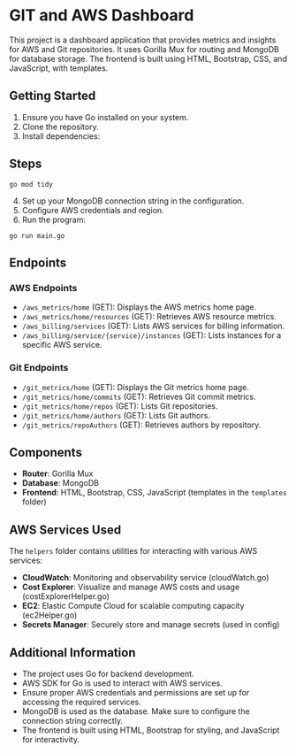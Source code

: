 # GIT and AWS Dashboard

This project is a dashboard application that provides metrics and insights for AWS and Git repositories. It uses Gorilla Mux for routing and MongoDB for database storage. The frontend is built using HTML, Bootstrap, CSS, and JavaScript, with templates.

## Getting Started

1. Ensure you have Go installed on your system.
2. Clone the repository.
3. Install dependencies:

## Steps

```
go mod tidy
```

4. Set up your MongoDB connection string in the configuration.
5. Configure AWS credentials and region.
6. Run the program:

```
go run main.go

```

## Endpoints

### AWS Endpoints

- `/aws_metrics/home` (GET): Displays the AWS metrics home page.
- `/aws_metrics/home/resources` (GET): Retrieves AWS resource metrics.
- `/aws_billing/services` (GET): Lists AWS services for billing information.
- `/aws_billing/service/{service}/instances` (GET): Lists instances for a specific AWS service.

### Git Endpoints

- `/git_metrics/home` (GET): Displays the Git metrics home page.
- `/git_metrics/home/commits` (GET): Retrieves Git commit metrics.
- `/git_metrics/home/repos` (GET): Lists Git repositories.
- `/git_metrics/home/authors` (GET): Lists Git authors.
- `/git_metrics/repoAuthors` (GET): Retrieves authors by repository.

## Components

- **Router**: Gorilla Mux
- **Database**: MongoDB
- **Frontend**: HTML, Bootstrap, CSS, JavaScript (templates in the `templates` folder)

## AWS Services Used

The `helpers` folder contains utilities for interacting with various AWS services:

- **CloudWatch**: Monitoring and observability service (cloudWatch.go)
- **Cost Explorer**: Visualize and manage AWS costs and usage (costExplorerHelper.go)
- **EC2**: Elastic Compute Cloud for scalable computing capacity (ec2Helper.go)
- **Secrets Manager**: Securely store and manage secrets (used in config)

## Additional Information

- The project uses Go for backend development.
- AWS SDK for Go is used to interact with AWS services.
- Ensure proper AWS credentials and permissions are set up for accessing the required services.
- MongoDB is used as the database. Make sure to configure the connection string correctly.
- The frontend is built using HTML, Bootstrap for styling, and JavaScript for interactivity.